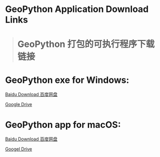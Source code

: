 # GeoPython Application Download Links
># GeoPython 打包的可执行程序下载链接


# GeoPython exe for Windows:
[Baidu Download 百度网盘](http://pan.baidu.com/s/1geHqQKr)

[Google Drive](https://drive.google.com/open?id=1W0f4X_ZSu3eGbezYrej43WJAych22xrP)




# GeoPython app for macOS:
[Baidu Download 百度网盘](http://pan.baidu.com/s/1miikT9e)

[Googel Drive](https://drive.google.com/open?id=1j0vAG4sq1rSHLtJ4N70FvokCoBNFQorP)